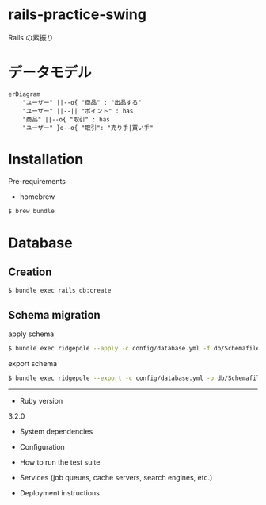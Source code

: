 # rails-practice-swing
Rails の素振り

# データモデル

```mermaid
erDiagram
    "ユーザー" ||--o{ "商品" : "出品する"
    "ユーザー" ||--|| "ポイント" : has
    "商品" ||--o{ "取引" : has
    "ユーザー" }o--o{ "取引": "売り手|買い手"
```


# Installation

Pre-requirements

- homebrew

```sh
$ brew bundle
```

# Database

## Creation

```sh
$ bundle exec rails db:create
```

## Schema migration

apply schema

```sh
$ bundle exec ridgepole --apply -c config/database.yml -f db/Schemafile
````

export schema

```sh
$ bundle exec ridgepole --export -c config/database.yml -o db/Schemafile
```

---

* Ruby version

3.2.0

* System dependencies

* Configuration

* How to run the test suite

* Services (job queues, cache servers, search engines, etc.)

* Deployment instructions
